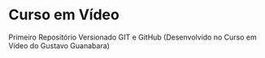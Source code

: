 # Curso em Vídeo
 Primeiro Repositório Versionado GIT e GitHub
 (Desenvolvido no Curso em Vídeo do Gustavo Guanabara)
